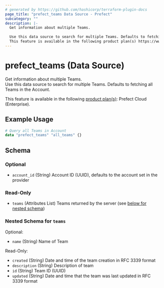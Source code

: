 ```yaml
---
# generated by https://github.com/hashicorp/terraform-plugin-docs
page_title: "prefect_teams Data Source - Prefect"
subcategory: ""
description: |-
  Get information about multiple Teams.
  
  Use this data source to search for multiple Teams. Defaults to fetching all Teams in the Account.
  This feature is available in the following product plan(s) https://www.prefect.io/pricing: Prefect Cloud (Enterprise).
---
```


# prefect_teams (Data Source)

Get information about multiple Teams.
<br>
Use this data source to search for multiple Teams. Defaults to fetching all Teams in the Account.


This feature is available in the following [product plan(s)](https://www.prefect.io/pricing): Prefect Cloud (Enterprise).

## Example Usage

```terraform
# Query all Teams in Account
data "prefect_teams" "all_teams" {}
```

<!-- schema generated by tfplugindocs -->
## Schema

### Optional

- `account_id` (String) Account ID (UUID), defaults to the account set in the provider

### Read-Only

- `teams` (Attributes List) Teams returned by the server (see [below for nested schema](#nestedatt--teams))

<a id="nestedatt--teams"></a>
### Nested Schema for `teams`

Optional:

- `name` (String) Name of Team

Read-Only:

- `created` (String) Date and time of the team creation in RFC 3339 format
- `description` (String) Description of team
- `id` (String) Team ID (UUID)
- `updated` (String) Date and time that the team was last updated in RFC 3339 format
